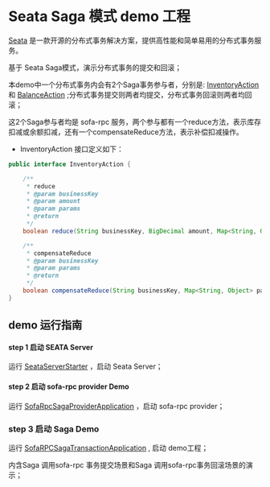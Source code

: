 # Seata Saga 模式 demo 工程


[Seata](https://github.com/seata/seata) 是一款开源的分布式事务解决方案，提供高性能和简单易用的分布式事务服务。   


基于 Seata Saga模式，演示分布式事务的提交和回滚；

本demo中一个分布式事务内会有2个Saga事务参与者，分别是: [InventoryAction](https://github.com/seata/seata-samples/blob/master/saga/sofarpc-saga-sample/src/main/java/io/seata/samples/saga/action/InventoryAction.java) 和 [BalanceAction](https://github.com/seata/seata-samples/blob/master/saga/sofarpc-saga-sample/src/main/java/io/seata/samples/saga/action/BalanceAction.java) ;分布式事务提交则两者均提交，分布式事务回滚则两者均回滚；

这2个Saga参与者均是 sofa-rpc 服务，两个参与都有一个reduce方法，表示库存扣减或余额扣减，还有一个compensateReduce方法，表示补偿扣减操作。

- InventoryAction 接口定义如下：

```java
public interface InventoryAction {

    /**
     * reduce
     * @param businessKey
     * @param amount
     * @param params
     * @return
     */
    boolean reduce(String businessKey, BigDecimal amount, Map<String, Object> params);

    /**
     * compensateReduce
     * @param businessKey
     * @param params
     * @return
     */
    boolean compensateReduce(String businessKey, Map<String, Object> params);
}
```


## demo 运行指南

#### step 1 启动 SEATA Server

运行 [SeataServerStarter](https://github.com/seata/seata-samples/blob/master/saga/sofarpc-saga-sample/src/test/java/io/seata/samples/saga/server/SeataServerStarter.java) ，启动 Seata Server；

#### step 2 启动 sofa-rpc provider Demo

运行 [SofaRpcSagaProviderApplication](https://github.com/seata/seata-samples/blob/master/saga/sofarpc-saga-sample/src/test/java/io/seata/samples/saga/provider/SeataServerStarter.java) ，启动 sofa-rpc provider；

### step 3 启动 Saga Demo

运行 [SofaRPCSagaTransactionApplication](https://github.com/seata/seata-samples/blob/master/saga/sofarpc-saga-sample/src/main/java/io/seata/samples/saga/starter/SofaRPCSagaTransactionApplication.java) , 启动 demo工程；


内含Saga 调用sofa-rpc 事务提交场景和Saga 调用sofa-rpc事务回滚场景的演示；